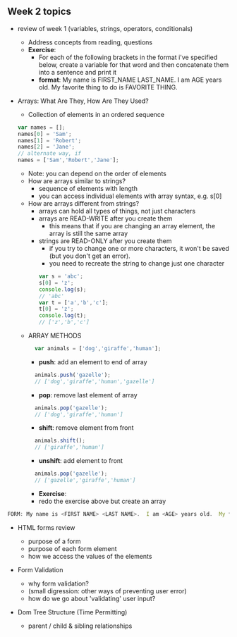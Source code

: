 ## Week 2 topics
+ review of week 1 (variables, strings, operators, conditionals)
  + Address concepts from reading, questions
  + **Exercise**: 
    + For each of the following brackets in the format i've specified below, create a variable for that word and then concatenate them into a sentence and print it
    + **format**: My name is FIRST_NAME LAST_NAME.  I am AGE years old.  My favorite thing to do is FAVORITE THING.

+ Arrays: What Are They, How Are They Used?

  + Collection of elements in an ordered sequence
  ``` javascript
  var names = [];
  names[0] = 'Sam';
  names[1] = 'Robert';
  names[2] = 'Jane';
  // alternate way, if 
  names = ['Sam','Robert','Jane'];
  ```
  + Note: you can depend on the order of elements
  + How are arrays similar to strings?
    + sequence of elements with length
    + you can access individual elements with array syntax, e.g. s[0]
  + How are arrays different from strings?
    + arrays can hold all types of things, not just characters 
    + arrays are READ-WRITE after you create them
      + this means that if you are changing an array element, the array is still the same array
    + strings are READ-ONLY after you create them
      + if you try to change one or more characters, it won't be saved (but you don't get an error).
      + you need to recreate the string to change just one character
      ```javascript
      var s = 'abc';
      s[0] = 'z';
      console.log(s);
      // 'abc'
      var t = ['a','b','c'];
      t[0] = 'z';
      console.log(t);
      // ['z','b','c']
      ```
  + ARRAY METHODS 
    ```javascript
      var animals = ['dog','giraffe','human'];
    ```
    + **push**: add an element to end of array
    ```javascript
      animals.push('gazelle');
      // ['dog','giraffe','human','gazelle']
    ```
    + **pop**: remove last element of array
    ```javascript
      animals.pop('gazelle');
      // ['dog','giraffe','human']
    ```
    + **shift**: remove element from front
    ```javascript
      animals.shift();
      // ['giraffe','human']
    ```
    + **unshift**: add element to front
    ```javascript
      animals.pop('gazelle');
      // ['gazelle','giraffe','human']
    ```
    + **Exercise**: 
    + redo the exercise above but create an array 
```javascript
FORM: My name is <FIRST NAME> <LAST NAME>.  I am <AGE> years old.  My favorite thing to do is <FAVORITE THING>.

```

+ HTML forms review
  + purpose of a form
  + purpose of each form element
  + how we access the values of the elements
  
+ Form Validation
  + why form validation?
  + (small digression: other ways of preventing user error)
  + how do we go about 'validating' user input?
  
+ Dom Tree Structure (Time Permitting)
  + parent / child & sibling relationships
